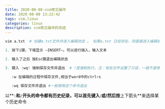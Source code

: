 ```yaml
---
title: 2020-08-08-vim常见操作
date: 2020-08-08 13:22:42
tags: vim,linux
categories: linux
description: vim常见操作的总结
---
```




```python
vim a.txt  # 创建a.txt文件并进入编辑状态 。 如果a.txt 已经存在，则直接进入编辑状态

1. 按下i键，下端显示 –INSERT–。可以进行插入，输入文本 

2. 输入了之后 按Esc键退出编辑状态

3. 键入 :wq! 强制保存文件并退出  # !是强制执行，注：有些文件设置了只读，一般不是修改文件的，但是如果你是`							文件的owner或者root的话，通过wq!还是能保存文件退出。:wq不可以

   :w 在编辑的过程中保存文件,相当于word中的ctrl+s    

   :wq 保存文件并退出 #一般使用这个命令退出
```



以**`:`**和**`/`**开头的命令都有历史纪录，可以首先键入:或/然后按**上下箭头**来选择某个历史命令



